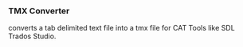 ### TMX Converter
converts a tab delimited text file into a tmx file for CAT Tools like SDL Trados Studio.
